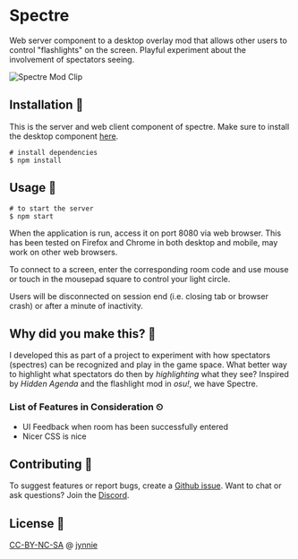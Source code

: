 # Spectre

Web server component to a desktop overlay mod that allows other users to control "flashlights" on the screen. Playful experiment about the involvement of spectators seeing.

![Spectre Mod Clip](/spectre.gif)

## Installation 🔨

This is the server and web client component of spectre. Make sure to install the desktop component [here](https://github.com/jynnie/spectre-app).
 
```
# install dependencies
$ npm install
```

## Usage 🔦

```
# to start the server
$ npm start
```

When the application is run, access it on port 8080 via web browser. This has been tested on Firefox and Chrome in both desktop and mobile, may work on other web browsers. 

To connect to a screen, enter the corresponding room code and use mouse or touch in the mousepad square to control your light circle.

Users will be disconnected on session end (i.e. closing tab or browser crash) or after a minute of inactivity.

## Why did you make this? 👀

I developed this as part of a project to experiment with how spectators (spectres) can be recognized and play in the game space. What better way to highlight what spectators do then by *highlighting* what they see? Inspired by _Hidden Agenda_ and the flashlight mod in _osu!_, we have Spectre.

### List of Features in Consideration ⏲

* UI Feedback when room has been successfully entered
* Nicer CSS is nice

## Contributing 🙌

To suggest features or report bugs, create a [Github issue](https://github.com/jynnie/spectre-app). Want to chat or ask questions? Join the [Discord](https://discord.com/invite/UwYRv3h).

## License 🔎
[CC-BY-NC-SA](https://creativecommons.org/licenses/by-nc-sa/4.0/) @ [jynnie](https://github.com/jynnie)
